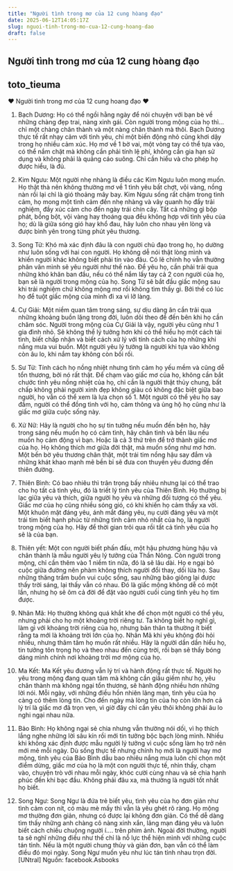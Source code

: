 ```yaml
---
title: "Người tình trong mơ của 12 cung hòang đạo"
date: 2025-06-12T14:05:17Z
slug: nguoi-tinh-trong-mo-cua-12-cung-hoang-dao
draft: false
---
```


## Người tình trong mơ của 12 cung hòang đạo

## toto_tieuma

♥ Người tình trong mơ của 12 cung hoang đạo ♥
1. Bạch Dương: Họ có thể ngồi hằng ngày để nói chuyện với bạn bè về những chàng đẹp trai, nàng xinh gái. Còn người trong mộng của họ thì... chỉ một chàng chân thành và một nàng chân thành mà thôi. Bạch Dương thực tế rất nhạy cảm với tình yêu, chỉ một biến động nhỏ cũng khơi dậy trong họ nhiều cảm xúc. Họ mơ về 1 bờ vai, một vòng tay có thể tựa vào, có thể nắm chặt mà không cần phải tính lệ phí, không cần gia hạn sử dụng và không phải là quảng cáo suông. Chỉ cần hiểu và cho phép họ được hiểu, là đủ.

2. Kim Ngưu: Một người nhẹ nhàng là điều các Kim Ngưu luôn mong muốn. Họ thật thà nên không thường mơ về 1 tình yêu bất chợt, vội vàng, nồng nàn rồi lại chỉ là gió thoảng mây bay. Kim Ngưu sống rất chậm trong tình cảm, họ mong một tình cảm đến nhẹ nhàng và vây quanh họ đầy trải nghiệm, đầy xúc cảm cho đến ngày trái chín cây. Tất cả những gì bộp phát, bồng bột, vội vàng hay thoáng qua đều không hợp với tình yêu của họ; dù là giữa sóng gió hay khổ đau, hãy luôn cho nhau yên lòng và được bình yên trong từng phút yêu thương.

3. Song Tử: Khó mà xác định đâu là con người chủ đạo trong họ, họ dường như luôn sống với hai con người. Họ không dễ nói thật lòng mình và khiến người khác không biết phải tin vào đâu. Có lẽ chính họ vẫn thường phân vân mình sẽ yêu người như thế nào. Để yêu họ, cần phải trải qua những khó khăn ban đầu, nếu có thể nắm lấy tay cả 2 con người của họ, bạn sẽ là người trong mộng của họ. Song Tử sẽ bắt đầu giấc mộng sau khi trải nghiệm chứ không mộng mơ rồi không tìm thấy gì. Bởi thế có lúc họ để tuột giấc mộng của mình đi xa vì lỡ làng.

4. Cự Giải: Một niềm quan tâm trong sáng, sự dịu dàng ân cần trải qua những khoảng buồn lặng trong đời, luôn dõi theo để đến bên khi họ cần chăm sóc. Người trong mộng của Cự Giải là vậy, người yêu cũng như 1 gia đình nhỏ. Sẽ không thể lý tưởng hơn khi có thể hiểu họ một cách tài tình, biết chấp nhận và biết cách xử lý với tính cách của họ những khi nắng mưa vui buồn. Một người yêu lý tưởng là người khi tựa vào không còn âu lo, khi nắm tay không còn bối rối.

5. Sư Tử: Tính cách họ nồng nhiệt nhưng tình cảm họ yếu mềm và cũng dễ tổn thương, bởi nó rất thật. Để chạm vào giấc mơ của họ, không cần bắt chước tình yêu nồng nhiệt của họ, chỉ cần là người thật thủy chung, bất chấp không phải người xinh đẹp không giàu có không đặc biệt giữa bao người, họ vẫn có thể xem là lựa chọn số 1. Một người có thể yêu họ say đắm, người có thể đồng tình với họ, cảm thông và ủng hộ họ cũng như là giấc mơ giữa cuộc sống này.

6. Xử Nữ: Hãy là người cho họ sự tin tưởng nếu muốn đến bên họ, hãy trong sáng nếu muốn họ có cảm tình, hãy chân tình và bền lâu nếu muốn họ cảm động vì bạn. Hoặc là cả 3 thứ trên để trở thành giấc mơ của họ. Họ không thích mơ giữa đời thật, mà muốn sống như mơ hơn. Một bến bờ yêu thương chân thật, một trái tim nồng hậu say đắm và những khát khao mạnh mẽ bền bỉ sẽ đưa con thuyền yêu đương đến thiên đường.

7. Thiên Bình: Có bao nhiêu thì trân trọng bấy nhiêu nhưng lại có thể trao cho họ tất cả tình yêu, đó là triết lý tình yêu của Thiên Bình. Họ thường bị lạc giữa yêu và thích, giữa người họ yêu và những đối tượng có thể yêu. Giấc mơ của họ cũng nhiều sóng gió, có khi khiến họ cảm thấy xa vời. Một khuôn mặt đáng yêu, ánh mắt đáng yêu, nụ cười đáng yêu và một trái tim biết hạnh phúc từ những tình cảm nhỏ nhất của họ, là người trong mộng của họ. Hãy để thời gian trôi qua rồi tất cả tình yêu của họ sẽ là của bạn.

8. Thiên yết: Một con người biết phấn đấu, một hậu phương hùng hậu và chân thành là mẫu người yêu lý tưởng của Thần Nông. Còn người trong mộng, chỉ cần thêm vào 1 niềm tin nữa, đó là sẽ lâu dài. Họ e ngại bỏ cuộc giữa đường nên phàm không thích người đổi thay, dối lừa họ. Sau những thăng trầm buồn vui cuộc sống, sau những bão giông lại được thấy trời sáng, lại thấy vẫn có nhau. Đó là giấc mộng không dễ có một lần, nhưng họ sẽ ôm cả đời để đặt vào người cuối cùng tình yêu họ tìm được.

9. Nhân Mã: Họ thường không quá khắt khe để chọn một người có thể yêu, nhưng phải cho họ một khoảng trời riêng tư. Ta không biết họ nghĩ gì, làm gì với khoảng trời riêng của họ, nhưng bản thân ta thường ít biết rằng ta mới là khoảng trời lớn của họ. Nhân Mã khi yêu không đòi hỏi nhiều, nhưng thâm tâm họ muốn rất nhiều. Hãy là người dần dần hiểu họ, tin tưởng tôn trọng họ và theo nhau đến cùng trời, rồi bạn sẽ thấy bóng dáng mình chính nơi khoảng trời mơ mộng của họ.

10. Ma Kết: Ma Kết yêu đương vẫn lý trí và hành động rất thực tế. Người họ yêu trong mộng đang quan tâm mà không cần giấu giếm như họ, yêu chân thành mà không ngại tổn thương, sẽ hành động nhiều hơn những lời nói. Mỗi ngày, với những điều hồn nhiên lãng mạn, tình yêu của họ càng có thêm lòng tin. Cho đến ngày mà lòng tin của họ còn lớn hơn cả lý trí là giấc mơ đã trọn vẹn, vì giờ đây chỉ cần yêu thôi không phải âu lo nghi ngại nhau nữa.

11. Bảo Bình: Họ không ngại sẻ chia nhưng vẫn thường nói dối, vì họ thích lắng nghe những lời sâu kín rồi mới tin tưởng bộc bạch lòng mình. Nhiều khi không xác định được mẫu người lý tưởng vì cuộc sống làm họ trở nên mới mẻ mỗi ngày. Dù sống thực tế nhưng chính họ mới là người hay mơ mộng, tình yêu của Bảo Bình dẫu bao nhiêu nắng mưa luôn chỉ chọn một điểm dừng, giấc mơ của họ là một con người thực tế, nhìn thấy, chạm vào, chuyện trò với nhau mỗi ngày, khóc cười cùng nhau và sẻ chia hạnh phúc đến khi bạc đầu. Không phải đâu xa, mà thường là người tốt nhất họ biết.

12. Song Ngư: Song Ngư là đứa trẻ biết yêu, tình yêu của họ đơn giản như tình cảm con nít, có màu mè mấy thì vẫn là yêu ghét rõ ràng. Họ mộng mơ thường đơn giản, nhưng có được lại không đơn giản. Có thể dễ dàng tìm thấy những anh chàng cô nàng xinh xắn, lãng mạn đáng yêu và luôn biết cách chiều chuộng người í.... trên phim ảnh. Ngoài đời thường, người ta sẽ nghĩ những điều như thế chỉ là nỗ lực thể hiện mình với những cuộc tán tỉnh. Nếu là một người chung thủy và giản đơn, bạn vẫn có thể làm điều đó mọi ngày. Song Ngư muốn yêu như lúc tán tỉnh nhau trọn đời.
[UNtral]
Nguồn: facebook.Asbooks